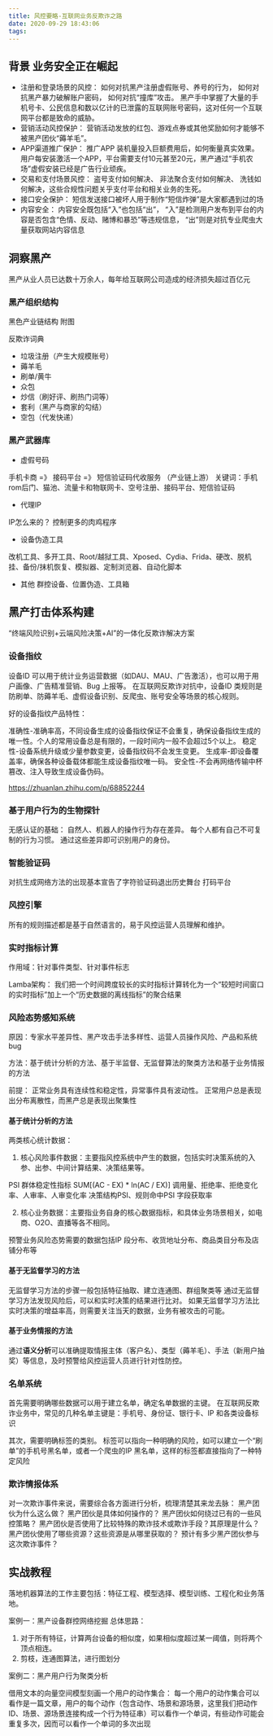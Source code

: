 ```yaml
---
title: 风控要略-互联网业务反欺诈之路
date: 2020-09-29 18:43:06
tags:
---
```


## 背景 业务安全正在崛起

- 注册和登录场景的风控：
    如何对抗黑产注册虚假账号、养号的行为，
    如何对抗黑产暴力破解账户密码，
    如何对抗“撞库”攻击。
    黑产手中掌握了大量的手机号卡、公民信息和数以亿计的已泄露的互联网账号密码，这对任何一个互联网平台都是致命的威胁。
- 营销活动风控保护：
    营销活动发放的红包、游戏点券或其他奖励如何才能够不被黑产团伙“薅羊毛”。
- APP渠道推广保护：
    推广APP 装机量投入巨额费用后，如何衡量真实效果。
    用户每安装激活一个APP，平台需要支付10元甚至20元，黑产通过“手机农场”虚假安装已经是广告行业顽疾。
- 交易和支付场景风控：
    盗号支付如何解决、
    非法聚合支付如何解决、
    洗钱如何解决，这些合规性问题关乎支付平台和相关业务的生死。
- 接口安全保护：
    短信发送接口被坏人用于制作“短信炸弹”是大家都遇到过的场
- 内容安全：
    内容安全既包括“入”也包括“出”，
    “入”是检测用户发布到平台的内容是否包含“色情、反动、赌博和暴恐”等违规信息，
    “出”则是对抗专业爬虫大量获取网站内容信息

## 洞察黑产

黑产从业人员已达数十万余人，每年给互联网公司造成的经济损失超过百亿元

### 黑产组织结构

黑色产业链结构
附图

反欺诈词典

- 垃圾注册（产生大规模账号）
- 薅羊毛
- 刷单/黄牛
- 众包
- 炒信（刷好评、刷热门词等）
- 套利（黑产与商家的勾结）
- 空包（代发快递）

### 黑产武器库

- 虚假号码

手机卡商 =》 接码平台 =》 短信验证码代收服务 （产业链上游）
关键词：手机rom后门、猫池、流量卡和物联网卡、空号注册、接码平台、短信验证码

- 代理IP

IP怎么来的？ 控制更多的肉鸡程序

- 设备伪造工具

改机工具、多开工具、Root/越狱工具、Xposed、Cydia、Frida、硬改、脱机挂、备份/抹机恢复、模拟器、定制浏览器、自动化脚本

- 其他
群控设备、位置伪造、工具箱

## 黑产打击体系构建

“终端风险识别+云端风险决策+AI”的一体化反欺诈解决方案

### 设备指纹

设备ID 可以用于统计业务运营数据（如DAU、MAU、广告激活），也可以用于用户画像、广告精准营销、Bug 上报等。
在互联网反欺诈对抗中，设备ID 类规则是防刷单、防薅羊毛、虚假设备识别、反爬虫、账号安全等场景的核心规则。

好的设备指纹产品特性：

准确性-准确率高，不同设备生成的设备指纹保证不会重复，确保设备指纹生成的唯一性。个人的常用设备总是有限的，一段时间内一般不会超过5个以上。
稳定性-设备系统升级或少量参数变更，设备指纹码不会发生变更。
生成率-即设备覆盖率，确保各种设备载体都能生成设备指纹唯一码。
安全性-不会再网络传输中杯篡改、注入导致生成设备伪码。

https://zhuanlan.zhihu.com/p/68852244

### 基于用户行为的生物探针

无感认证的基础：
自然人、机器人的操作行为存在差异。
每个人都有自己不可复制的行为习惯。
通过这些差异即可识别用户的身份。

### 智能验证码

对抗生成网络方法的出现基本宣告了字符验证码退出历史舞台
打码平台

### 风控引擎

所有的规则描述都是基于自然语言的，易于风控运营人员理解和维护。

### 实时指标计算

作用域：针对事件类型、针对事件标志

Lamba架构：
我们把一个时间跨度较长的实时指标计算转化为一个“较短时间窗口的实时指标”加上一个“历史数据的离线指标”的聚合结果

### 风险态势感知系统

原因：专家水平差异性、黑产攻击手法多样性、运营人员操作风险、产品和系统bug

方法：基于统计分析的方法、基于半监督、无监督算法的聚类方法和基于业务情报的方法

前提：
正常业务具有连续性和稳定性，异常事件具有波动性。
正常用户总是表现出分布离散性，而黑产总是表现出聚集性

#### 基于统计分析的方法

两类核心统计数据：

1. 核心风险事件数据：主要指风控系统中产生的数据，包括实时决策系统的入参、出参、中间计算结果、决策结果等。

PSI 群体稳定性指标 SUM[(AC - EX) * ln(AC / EX)]
调用量、拒绝率、拒绝变化率、人审率、人审变化率
决策结构PSI、规则命中PSI
字段获取率

2. 核心业务数据：主要指业务自身的核心数据指标，和具体业务场景相关，如电商、O2O、直播等各不相同。

预警业务风险态势需要的数据包括IP 段分布、收货地址分布、商品类目分布及店铺分布等

#### 基于无监督学习的方法

无监督学习方法的步骤一般包括特征抽取、建立连通图、群组聚类等
通过无监督学习方法发现风险后，可以和实时决策的结果进行比对。
如果无监督学习方法比实时决策的增益率高，则需要关注当天的数据，业务有被攻击的可能。

#### 基于业务情报的方法

通过**语义分析**可以准确提取情报主体（客户名）、类型（薅羊毛）、手法（新用户抽奖）等信息，及时预警给风控运营人员进行针对性防控。

### 名单系统

首先需要明确哪些数据可以用于建立名单，确定名单数据的主键。
在互联网反欺诈业务中，常见的几种名单主键是：手机号、身份证、银行卡、IP 和各类设备标识

其次，需要明确标签的类别。
标签可以指向一种明确的风险，如可以建立一个“刷单”的手机号黑名单，或者一个爬虫的IP 黑名单，这样的标签都直接指向了一种特定风险

### 欺诈情报体系

对一次欺诈事件来说，需要综合各方面进行分析，梳理清楚其来龙去脉：
黑产团伙为什么这么做？
黑产团伙是具体如何操作的？
黑产团伙如何绕过已有的一些风控策略？
黑产团伙是否使用了比较特殊的欺诈技术或欺诈手段？其原理是什么？
黑产团伙使用了哪些资源？这些资源是从哪里获取的？
预计有多少黑产团伙参与这次欺诈事件？

## 实战教程

落地机器算法的工作主要包括：特征工程、模型选择、模型训练、工程化和业务落地。

案例一：黑产设备群控网络挖掘
总体思路：

1. 对于所有特征，计算两台设备的相似度，如果相似度超过某一阈值，则将两个顶点相连。
2. 剪枝，连通图算法，进行图划分

案例二：黑产用户行为聚类分析

借用文本的向量空间模型刻画一个用户的动作集合：
每一个用户的动作集合可以看作是一篇文章，用户的每个动作（包含动作、场景和源场景，这里我们把动作ID、场景、源场景连接构成一个行为特征串）可以看作一个单词，有些动作可能会重复多次，因而可以看作一个单词的多次出现
